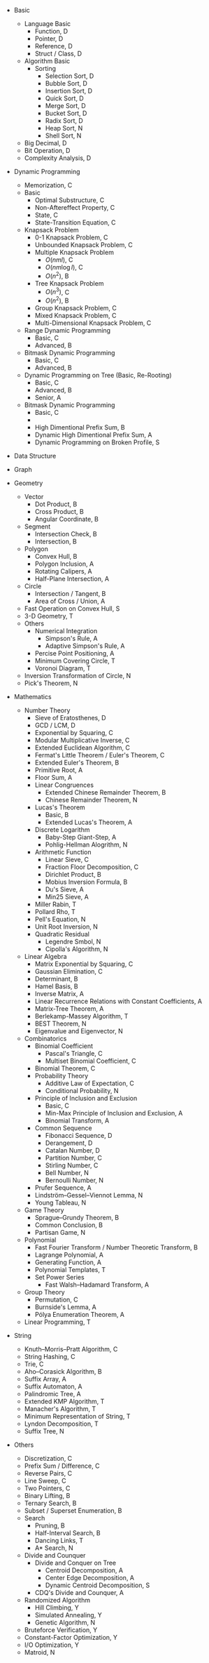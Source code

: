 
- Basic
  - Language Basic
    - Function, D
    - Pointer, D
    - Reference, D
    - Struct / Class, D
  - Algorithm Basic
    - Sorting
      - Selection Sort, D
      - Bubble Sort, D
      - Insertion Sort, D
      - Quick Sort, D
      - Merge Sort, D
      - Bucket Sort, D
      - Radix Sort, D
      - Heap Sort, N
      - Shell Sort, N
  - Big Decimal, D
  - Bit Operation, D
  - Complexity Analysis, D

- Dynamic Programming
  - Memorization, C
  - Basic
    - Optimal Substructure, C
    - Non-Aftereffect Property, C
    - State, C
    - State-Transition Equation, C
  - Knapsack Problem
    - 0-1 Knapsack Problem, C
    - Unbounded Knapsack Problem, C
    - Multiple Knapsack Problem
      - $O(nml)$, C
      - $O(nm\log l)$, C
      - $O(n^2)$, B
    - Tree Knapsack Problem
      - $O(n^3)$, C
      - $O(n^2)$, B
    - Group Knapsack Problem, C
    - Mixed Knapsack Problem, C
    - Multi-Dimensional Knapsack Problem, C
  - Range Dynamic Programming
    - Basic, C
    - Advanced, B
  - Bitmask Dynamic Programming
    - Basic, C
    - Advanced, B
  - Dynamic Programming on Tree (Basic, Re-Rooting)
    - Basic, C
    - Advanced, B
    - Senior, A
  - Bitmask Dynamic Programming
    - Basic, C
    - 
    - High Dimentional Prefix Sum, B
    - Dynamic High Dimentional Prefix Sum, A
    - Dynamic Programming on Broken Profile, S

- Data Structure

- Graph

- Geometry
  - Vector
    - Dot Product, B
    - Cross Product, B
    - Angular Coordinate, B
  - Segment
    - Intersection Check, B
    - Intersection, B
  - Polygon
    - Convex Hull, B
    - Polygon Inclusion, A
    - Rotating Calipers, A
    - Half-Plane Intersection, A
  - Circle
    - Intersection / Tangent, B
    - Area of Cross / Union, A
  - Fast Operation on Convex Hull, S
  - 3-D Geometry, T
  - Others
    - Numerical Integration
      - Simpson's Rule, A
      - Adaptive Simpson's Rule, A
    - Percise Point Positioning, A
    - Minimum Covering Circle, T
    - Voronoi Diagram, T
  - Inversion Transformation of Circle, N
  - Pick's Theorem, N

- Mathematics
  - Number Theory
    - Sieve of Eratosthenes, D
    - GCD / LCM, D
    - Exponential by Squaring, C
    - Modular Multiplicative Inverse, C
    - Extended Euclidean Algorithm, C
    - Fermat's Little Theorem / Euler's Theorem, C
    - Extended Euler's Theorem, B
    - Primitive Root, A
    - Floor Sum, A
    - Linear Congruences
      - Extended Chinese Remainder Theorem, B
      - Chinese Remainder Theorem, N
    - Lucas's Theorem
      - Basic, B
      - Extended Lucas's Theorem, A
    - Discrete Logarithm
      - Baby-Step Giant-Step, A
      - Pohlig-Hellman Alogrithm, N
    - Arithmetic Function
      - Linear Sieve, C
      - Fraction Floor Decomposition, C
      - Dirichlet Product, B
      - Mobius Inversion Formula, B
      - Du's Sieve, A
      - Min25 Sieve, A
    - Miller Rabin, T
    - Pollard Rho, T
    - Pell's Equation, N
    - Unit Root Inversion, N
    - Quadratic Residual
      - Legendre Smbol, N
      - Cipolla's Algorithm, N
  - Linear Algebra
    - Matrix Exponential by Squaring, C
    - Gaussian Elimination, C
    - Determinant, B
    - Hamel Basis, B
    - Inverse Matrix, A
    - Linear Recurrence Relations with Constant Coefficients, A
    - Matrix-Tree Theorem, A
    - Berlekamp-Massey Algorithm, T
    - BEST Theorem, N
    - Eigenvalue and Eigenvector, N
  - Combinatorics
    - Binomial Coefficient
      - Pascal's Triangle, C
      - Multiset Binomial Coefficient, C
    - Binomial Theorem, C
    - Probability Theory
      - Additive Law of Expectation, C
      - Conditional Probability, N
    - Principle of Inclusion and Exclusion
      - Basic, C
      - Min-Max Principle of Inclusion and Exclusion, A
      - Binomial Transform, A
    - Common Sequence
      - Fibonacci Sequence, D
      - Derangement, D
      - Catalan Number, D
      - Partition Number, C
      - Stirling Number, C
      - Bell Number, N
      - Bernoulli Number, N
    - Prufer Sequence, A
    - Lindström–Gessel–Viennot Lemma, N
    - Young Tableau, N
  - Game Theory
    - Sprague–Grundy Theorem, B
    - Common Conclusion, B
    - Partisan Game, N
  - Polynomial
    - Fast Fourier Transform / Number Theoretic Transform, B
    - Lagrange Polynomial, A
    - Generating Function, A
    - Polynomial Templates, T
    - Set Power Series
      - Fast Walsh–Hadamard Transform, A
  - Group Theory
    - Permutation, C
    - Burnside's Lemma, A
    - Pólya Enumeration Theorem, A
  - Linear Programming, T

- String
  - Knuth–Morris–Pratt Algorithm, C
  - String Hashing, C
  - Trie, C
  - Aho–Corasick Algorithm, B
  - Suffix Array, A
  - Suffix Automaton, A
  - Palindromic Tree, A
  - Extended KMP Algorithm, T
  - Manacher's Algorithm, T
  - Minimum Representation of String, T
  - Lyndon Decomposition, T
  - Suffix Tree, N

- Others
  - Discretization, C
  - Prefix Sum / Difference, C
  - Reverse Pairs, C
  - Line Sweep, C
  - Two Pointers, C
  - Binary Lifting, B
  - Ternary Search, B
  - Subset / Superset Enumeration, B
  - Search
    - Pruning, B
    - Half-Interval Search, B
    - Dancing Links, T
    - A* Search, N
  - Divide and Counquer
    - Divide and Conquer on Tree
      - Centroid Decomposition, A
      - Center Edge Decomposition, A
      - Dynamic Centroid Decomposition, S
    - CDQ's Divide and Counquer, A
  - Randomized Algorithm
    - Hill Climbing, Y
    - Simulated Annealing, Y
    - Genetic Algorithm, N
  - Bruteforce Verification, Y
  - Constant-Factor Optimization, Y
  - I/O Optimization, Y
  - Matroid, N
